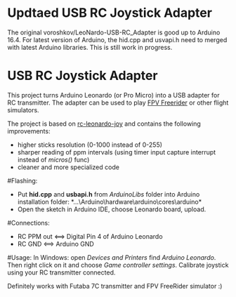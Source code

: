 # Updtaed USB RC Joystick Adapter
The original voroshkov/LeoNardo-USB-RC_Adapter is good up to Arduino 16.4.  For latest version of Arduino, the hid.cpp and usvapi.h need to merged with latest Arduino libraries.  This is still work in progress.

# USB RC Joystick Adapter
This project turns Arduino Leonardo (or Pro Micro) into a USB adapter for RC transmitter.
The adapter can be used to play [FPV Freerider](http://fpv-freerider.itch.io/fpv-freerider) 
or other flight simulators. 

The project is based on [rc-leonardo-joy](https://github.com/i--storm/rc-leonardo-joy)
and contains the following improvements:
- higher sticks resolution (0-1000 instead of 0-255)
- sharper reading of ppm intervals (using timer input capture interrupt instead of _micros()_ func)
- cleaner and more specialized code 

#Flashing:
- Put **hid.cpp** and **usbapi.h** from *ArduinoLibs* folder into Arduino installation folder: 
*...\Arduino\hardware\arduino\cores\arduino\*
- Open the sketch in Arduino IDE, choose Leonardo board, upload.

#Connections:
- RC PPM out <==> Digital Pin 4 of Arduino Leonardo
- RC GND  <==> Arduino GND

#Usage:
In Windows: open *Devices and Printers* find *Arduino Leonardo*. Then right click on it and choose *Game controller settings*. Calibrate joystick using your RC transmitter connected.

Definitely works with Futaba 7C transmitter and FPV FreeRider simulator :)
